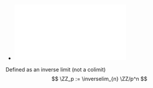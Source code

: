 - ![Big list of useful p-adic formulas](attachments/p_adic_formulas.pdf)

Defined as an inverse limit (not a colimit)
$$
\ZZ_p := \inverselim_{n} \ZZ/p^n
$$